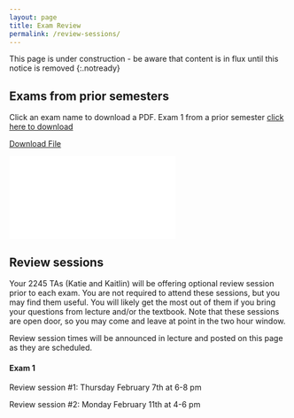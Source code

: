 ```yaml
---
layout: page
title: Exam Review
permalink: /review-sessions/
---
```

This page is under construction - be aware that content is in flux until this notice is removed
{:.notready}
## Exams from prior semesters
Click an exam name to download a PDF.
Exam 1 from a prior semester [click here to download][1]

[1]: assets/pdf/Exam%201_S_2017.pdf

<a href="github.com/uconneeb/evolution/blob/master/assets/pdf/Exam%201_S_2017.pdf">Download File</a>


![Exam 1 from a prior semester](ssets/pdf/Exam%201_S_2017.pdf)

## Review sessions
Your 2245 TAs (Katie and Kaitlin) will be offering optional review session prior to each exam. You are not required to attend these sessions, but you may find them useful. You will likely get the most out of them if you bring your questions from lecture and/or the textbook. Note that these sessions are open door, so you may come and leave at point in the two hour window.

Review session times will be announced in lecture and posted on this page as they are scheduled.

#### Exam 1
Review session #1: Thursday February 7th at 6-8 pm

Review session #2: Monday February 11th at 4-6 pm



